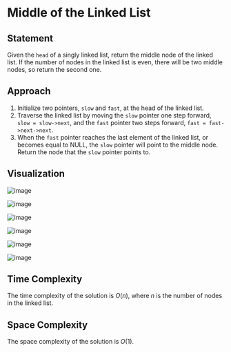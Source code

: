 # Middle of the Linked List

## Statement

Given the `head` of a singly linked list, return the middle node of the linked list. If the number of nodes in the linked list is even, there will be two middle nodes, so return the second one.

## Approach

1. Initialize two pointers, `slow` and `fast`, at the head of the linked list.
2. Traverse the linked list by moving the `slow` pointer one step forward, `slow = slow->next`, and the `fast` pointer two steps forward, `fast = fast->next->next`.
3. When the `fast` pointer reaches the last element of the linked list, or becomes equal to NULL, the `slow` pointer will point to the middle node. Return the node that the `slow` pointer points to.

## Visualization

![image](https://github.com/user-attachments/assets/6f6287ce-886a-4f04-8ff5-83b529bb4e54)

![image](https://github.com/user-attachments/assets/913fdeac-18a3-4f0f-9dda-d8757bf9999c)

![image](https://github.com/user-attachments/assets/f2c0e3fd-db28-4930-9d87-4b7c4c53de8f)

![image](https://github.com/user-attachments/assets/09342fac-e199-416a-99af-5bb5673af0a3)

![image](https://github.com/user-attachments/assets/a0ecba7a-b6e5-403e-83ee-9e880626dcc6)

![image](https://github.com/user-attachments/assets/af6d8715-20f9-4065-87e6-0cdc4ba84044)

## Time Complexity

The time complexity of the solution is $O(n)$, where $n$ is the number of nodes in the linked list.

## Space Complexity

The space complexity of the solution is $O(1)$.
